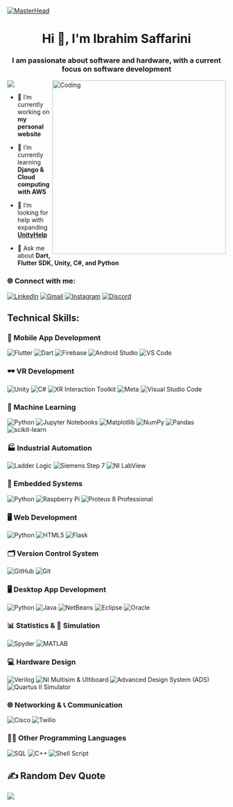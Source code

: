 [![MasterHead](https://repository-images.githubusercontent.com/588181932/e36ec678-7984-4cdd-8e4c-a3932772ff8e)](https://github.com/IbrahimSaffarini)
<h1 align="center">Hi 👋, I'm Ibrahim Saffarini</h1>
<h3 align="center">I am passionate about software and hardware, with a current focus on software development</h3>

<img align="right" alt="Coding" width="400" src="https://cdn.dribbble.com/users/1162077/screenshots/3848914/programmer.gif">

[![](https://visitcount.itsvg.in/api?id=IbrahimSaffarini&icon=0&color=0)](https://visitcount.itsvg.in)

- 🔭 I’m currently working on **my personal website**

- 🌱 I’m currently learning **Django & Cloud computing with AWS**
  
- 🤝 I’m looking for help with expanding **[UnityHelp](https://github.com/IbrahimSaffarini/UnityHelp)**
  
- 💬 Ask me about **Dart, Flutter SDK, Unity, C#, and Python**

### 🌐 Connect with me: 
[![LinkedIn](https://img.shields.io/badge/LinkedIn-%230077B5.svg?logo=linkedin&logoColor=white)](https://linkedin.com/in/Isaff)
[![Gmail](https://img.shields.io/badge/Gmail-D14836?logo=gmail&logoColor=white)](mailto:Ibrahimsaffarini2001@gmail.com)
[![Instagram](https://img.shields.io/badge/Instagram-%23E4405F.svg?logo=Instagram&logoColor=white)](https://instagram.com/i_sa8r) 
[![Discord](https://img.shields.io/badge/Discord-7289DA.svg?logo=discord&logoColor=white)](https://discord.com/users/saitamasensei7882)

## Technical Skills:

### 📱 Mobile App Development
![Flutter](https://img.shields.io/badge/Flutter-%2302569B.svg?style=for-the-badge&logo=Flutter&logoColor=white)
![Dart](https://img.shields.io/badge/dart-%230175C2.svg?style=for-the-badge&logo=dart&logoColor=white)
![Firebase](https://img.shields.io/badge/firebase-%23039BE5.svg?style=for-the-badge&logo=firebase&logoColor=white)
![Android Studio](https://img.shields.io/badge/Android%20Studio-3DDC84?style=for-the-badge&logo=android-studio&logoColor=white)
![VS Code](https://img.shields.io/badge/VS%20Code-0078D4?style=for-the-badge&logo=visual-studio-code&logoColor=white)

### 🕶️ VR Development
![Unity](https://img.shields.io/badge/Unity-000000?style=for-the-badge&logo=unity&logoColor=white)
![C#](https://img.shields.io/badge/c%23-%23239120.svg?style=for-the-badge&logo=csharp&logoColor=white)
![XR Interaction Toolkit](https://img.shields.io/badge/XR%20Interaction%20Toolkit-000000?style=for-the-badge&logo=unity&logoColor=white)
![Meta](https://img.shields.io/badge/Meta-%230467DF.svg?style=for-the-badge&logo=Meta&logoColor=white)
![Visual Studio Code](https://img.shields.io/badge/Visual%20Studio%20Code-5C2D91?style=for-the-badge&logo=visual-studio&logoColor=white)

### 🤖 Machine Learning
![Python](https://img.shields.io/badge/python-3670A0?style=for-the-badge&logo=python&logoColor=ffdd54)
![Jupyter Notebooks](https://img.shields.io/badge/Jupyter-F37626?style=for-the-badge&logo=jupyter&logoColor=white)
![Matplotlib](https://img.shields.io/badge/Matplotlib-000000?style=for-the-badge&logo=Matplotlib&logoColor=white)
![NumPy](https://img.shields.io/badge/numpy-%23013243.svg?style=for-the-badge&logo=numpy&logoColor=white)
![Pandas](https://img.shields.io/badge/pandas-%23150458.svg?style=for-the-badge&logo=pandas&logoColor=white)
![scikit-learn](https://img.shields.io/badge/scikit--learn-%23F7931E.svg?style=for-the-badge&logo=scikit-learn&logoColor=white)

### 🏭 Industrial Automation
![Ladder Logic](https://img.shields.io/badge/Ladder%20Logic-FF7F50?style=for-the-badge&logo=siemens&logoColor=white)
![Siemens Step 7](https://img.shields.io/badge/Siemens%20Step%207-003399?style=for-the-badge&logo=siemens&logoColor=white)
![NI LabView](https://img.shields.io/badge/NI%20LabView-FFDB00?style=for-the-badge&logo=ni&logoColor=black)

### 🔧 Embedded Systems
![Python](https://img.shields.io/badge/python-3670A0?style=for-the-badge&logo=python&logoColor=ffdd54)
![Raspberry Pi](https://img.shields.io/badge/-RaspberryPi-C51A4A?style=for-the-badge&logo=Raspberry-Pi)
![Proteus 8 Professional](https://img.shields.io/badge/Proteus%208%20Professional-003366?style=for-the-badge&logo=proteus&logoColor=white)

### 🖥️ Web Development
![Python](https://img.shields.io/badge/python-3670A0?style=for-the-badge&logo=python&logoColor=ffdd54)
![HTML5](https://img.shields.io/badge/html5-%23E34F26.svg?style=for-the-badge&logo=html5&logoColor=white)
![Flask](https://img.shields.io/badge/flask-%23000.svg?style=for-the-badge&logo=flask&logoColor=white)

### 🗂️ Version Control System
![GitHub](https://img.shields.io/badge/github-%23121011.svg?style=for-the-badge&logo=github&logoColor=white)
![Git](https://img.shields.io/badge/git-%23F05033.svg?style=for-the-badge&logo=git&logoColor=white)

### 🖥️ Desktop App Development
![Python](https://img.shields.io/badge/python-3670A0?style=for-the-badge&logo=python&logoColor=ffdd54)
![Java](https://img.shields.io/badge/java-%23ED8B00.svg?style=for-the-badge&logo=openjdk&logoColor=white)
![NetBeans](https://img.shields.io/badge/NetBeans-1B6AC6?style=for-the-badge&logo=apache-netbeans-ide&logoColor=white)
![Eclipse](https://img.shields.io/badge/Eclipse-2C2255?style=for-the-badge&logo=eclipse&logoColor=white)
![Oracle](https://img.shields.io/badge/Oracle-F80000?style=for-the-badge&logo=oracle&logoColor=white)

### 📊 Statistics & 🎲 Simulation
![Spyder](https://img.shields.io/badge/Spyder%20IDE-FF0000?style=for-the-badge&logo=spyder%20ide&logoColor=white)
![MATLAB](https://img.shields.io/badge/MATLAB-0076A8?style=for-the-badge&logo=mathworks&logoColor=white)

### 💻 Hardware Design
![Verilog](https://img.shields.io/badge/Verilog-00979D?style=for-the-badge&logo=verilog&logoColor=white)
![NI Multisim & Ultiboard](https://img.shields.io/badge/NI%20Multisim%20&%20Ultiboard-0076C0?style=for-the-badge&logo=ni&logoColor=white)
![Advanced Design System (ADS)](https://img.shields.io/badge/Advanced%20Design%20System%20(ADS)-FF4500?style=for-the-badge&logo=keysight&logoColor=white)
![Quartus II Simulator](https://img.shields.io/badge/Quartus%20II%20Simulator-00008B?style=for-the-badge&logo=intel&logoColor=white)

### 🌐 Networking & 📞 Communication
![Cisco](https://img.shields.io/badge/cisco-%23049fd9.svg?style=for-the-badge&logo=cisco&logoColor=black)
![Twilio](https://img.shields.io/badge/Twilio-F22F46?style=for-the-badge&logo=Twilio&logoColor=white)

### 🧑‍💻 Other Programming Languages
![SQL](https://img.shields.io/badge/SQL-%2300758f.svg?style=for-the-badge&logo=sql&logoColor=white)
![C++](https://img.shields.io/badge/c++-%2300599C.svg?style=for-the-badge&logo=c%2B%2B&logoColor=white)
![Shell Script](https://img.shields.io/badge/shell_script-%23121011.svg?style=for-the-badge&logo=gnu-bash&logoColor=white)

## ✍️ Random Dev Quote
![](https://quotes-github-readme.vercel.app/api?type=horizontal&theme=tokyonight)
